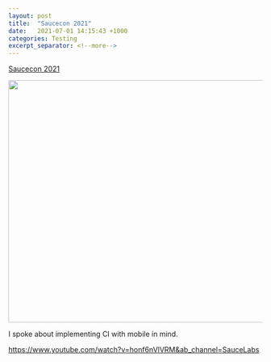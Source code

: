 ```yaml
---
layout: post
title:  "Saucecon 2021"
date:   2021-07-01 14:15:43 +1000
categories: Testing
excerpt_separator: <!--more-->
---
```


[Saucecon 2021](https://saucecon.com/)

<img src="https://saucecon.com/wp-content/uploads/2020/12/SC21_bots@2x.png" width="600" height="480">

I spoke about implementing CI with mobile in mind.

https://www.youtube.com/watch?v=honf6nVlVRM&ab_channel=SauceLabs

<!--more-->